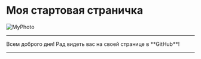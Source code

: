 # Моя стартовая страничка
![MyPhoto](https://i.ibb.co/C5FHmVrw/MyPhoto.jpg)
 <hr>
Всем доброго дня! Рад видеть вас на своей странице в **GitHub**!
<hr>

